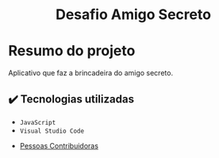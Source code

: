 <h1 align="center"> Desafio Amigo Secreto </h1>

# Resumo do projeto
Aplicativo que faz a brincadeira do amigo secreto.

## ✔️ Tecnologias utilizadas

- ``JavaScript``
- ``Visual Studio Code``
* [Pessoas Contribuidoras](https://github.com/Gustav-0)
